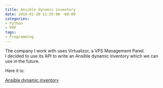 ```yaml
---
title: Ansible dynamic inventory
date: 2018-01-28 11:55:00 -08:00
categories:
- Python
- PHP
tags:
- Programming
---
```


The company I work with uses Virtualizor,  a VPS Management Panel.  
I decided to use its API to write an Ansible dynamic inventory which we can use in the future.

Here it is:

[Ansible dynamic inventory](ansible-an-inventory-script)


 